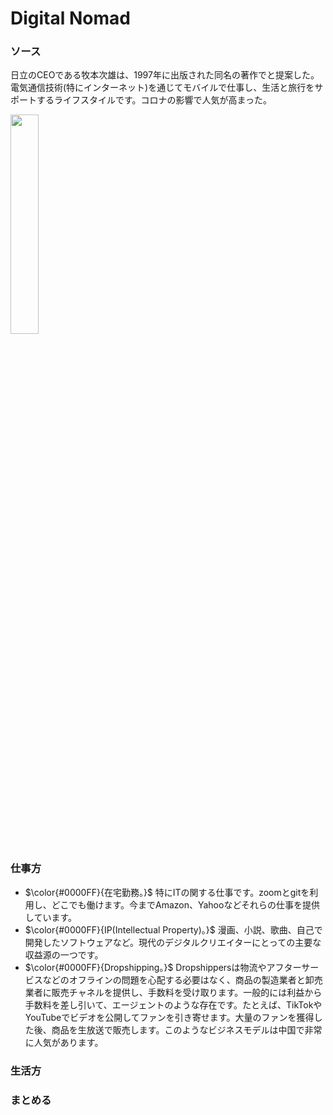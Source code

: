 # Digital Nomad

### ソース
日立のCEOである牧本次雄は、1997年に出版された同名の著作でと提案した。電気通信技術(特にインターネット)を通じてモバイルで仕事し、生活と旅行をサポートするライフスタイルです。コロナの影響で人気が高まった。
<div align="left">
<img src=https://upload.wikimedia.org/wikipedia/commons/0/02/Digital_nomad.jpg width=30% />
</div>

### 仕事方
* $\color{#0000FF}{在宅勤務。}$
  特にITの関する仕事です。zoomとgitを利用し、どこでも働けます。今までAmazon、Yahooなどそれらの仕事を提供しています。
* $\color{#0000FF}{IP(Intellectual Property)。}$
  漫画、小説、歌曲、自己で開発したソフトウェアなど。現代のデジタルクリエイターにとっての主要な収益源の一つです。
* $\color{#0000FF}{Dropshipping。}$
  Dropshippersは物流やアフターサービスなどのオフラインの問題を心配する必要はなく、商品の製造業者と卸売業者に販売チャネルを提供し、手数料を受け取ります。一般的には利益から手数料を差し引いて、エージェントのような存在です。たとえば、TikTokやYouTubeでビデオを公開してファンを引き寄せます。大量のファンを獲得した後、商品を生放送で販売します。このようなビジネスモデルは中国で非常に人気があります。

### 生活方

### まとめる
